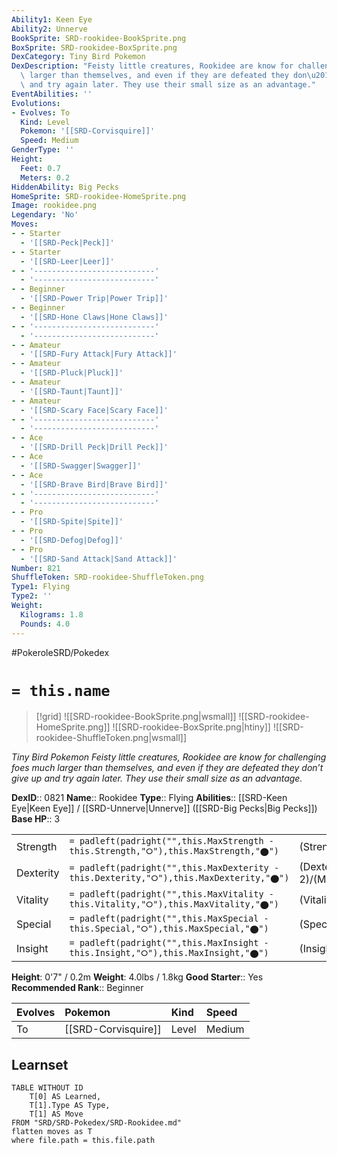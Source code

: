 ```yaml
---
Ability1: Keen Eye
Ability2: Unnerve
BookSprite: SRD-rookidee-BookSprite.png
BoxSprite: SRD-rookidee-BoxSprite.png
DexCategory: Tiny Bird Pokemon
DexDescription: "Feisty little creatures, Rookidee are know for challenging foes much\
  \ larger than themselves, and even if they are defeated they don\u2019t give up\
  \ and try again later. They use their small size as an advantage."
EventAbilities: ''
Evolutions:
- Evolves: To
  Kind: Level
  Pokemon: '[[SRD-Corvisquire]]'
  Speed: Medium
GenderType: ''
Height:
  Feet: 0.7
  Meters: 0.2
HiddenAbility: Big Pecks
HomeSprite: SRD-rookidee-HomeSprite.png
Image: rookidee.png
Legendary: 'No'
Moves:
- - Starter
  - '[[SRD-Peck|Peck]]'
- - Starter
  - '[[SRD-Leer|Leer]]'
- - '---------------------------'
  - '---------------------------'
- - Beginner
  - '[[SRD-Power Trip|Power Trip]]'
- - Beginner
  - '[[SRD-Hone Claws|Hone Claws]]'
- - '---------------------------'
  - '---------------------------'
- - Amateur
  - '[[SRD-Fury Attack|Fury Attack]]'
- - Amateur
  - '[[SRD-Pluck|Pluck]]'
- - Amateur
  - '[[SRD-Taunt|Taunt]]'
- - Amateur
  - '[[SRD-Scary Face|Scary Face]]'
- - '---------------------------'
  - '---------------------------'
- - Ace
  - '[[SRD-Drill Peck|Drill Peck]]'
- - Ace
  - '[[SRD-Swagger|Swagger]]'
- - Ace
  - '[[SRD-Brave Bird|Brave Bird]]'
- - '---------------------------'
  - '---------------------------'
- - Pro
  - '[[SRD-Spite|Spite]]'
- - Pro
  - '[[SRD-Defog|Defog]]'
- - Pro
  - '[[SRD-Sand Attack|Sand Attack]]'
Number: 821
ShuffleToken: SRD-rookidee-ShuffleToken.png
Type1: Flying
Type2: ''
Weight:
  Kilograms: 1.8
  Pounds: 4.0
---
```


#PokeroleSRD/Pokedex

# `= this.name`

> [!grid]
> ![[SRD-rookidee-BookSprite.png|wsmall]]
> ![[SRD-rookidee-HomeSprite.png]]
> ![[SRD-rookidee-BoxSprite.png|htiny]]
> ![[SRD-rookidee-ShuffleToken.png|wsmall]]


*Tiny Bird Pokemon*
*Feisty little creatures, Rookidee are know for challenging foes much larger than themselves, and even if they are defeated they don’t give up and try again later. They use their small size as an advantage.*

**DexID**:: 0821
**Name**:: Rookidee
**Type**:: Flying
**Abilities**:: [[SRD-Keen Eye|Keen Eye]] / [[SRD-Unnerve|Unnerve]] ([[SRD-Big Pecks|Big Pecks]])
**Base HP**:: 3

|           |                                                                                        |                                          |
| --------- | -------------------------------------------------------------------------------------- | ---------------------------------------- |
| Strength  | `= padleft(padright("",this.MaxStrength - this.Strength,"⭘"),this.MaxStrength,"⬤")`    | (Strength::2)/(MaxStrength::4)   |
| Dexterity | `= padleft(padright("",this.MaxDexterity - this.Dexterity,"⭘"),this.MaxDexterity,"⬤")` | (Dexterity:: 2)/(MaxDexterity::4) |
| Vitality  | `= padleft(padright("",this.MaxVitality - this.Vitality,"⭘"),this.MaxVitality,"⬤")`    | (Vitality::1)/(MaxVitality::3)   |
| Special   | `= padleft(padright("",this.MaxSpecial - this.Special,"⭘"),this.MaxSpecial,"⬤")`       | (Special::1)/(MaxSpecial::3)     |
| Insight   | `= padleft(padright("",this.MaxInsight - this.Insight,"⭘"),this.MaxInsight,"⬤")`       | (Insight::1)/(MaxInsight::3)     |

**Height**: 0'7" / 0.2m
**Weight**: 4.0lbs / 1.8kg
**Good Starter**:: Yes
**Recommended Rank**:: Beginner

| Evolves   | Pokemon             | Kind   | Speed   |
|:----------|:--------------------|:-------|:--------|
| To        | [[SRD-Corvisquire]] | Level  | Medium  |

## Learnset

```dataview
TABLE WITHOUT ID
    T[0] AS Learned,
    T[1].Type AS Type,
    T[1] AS Move
FROM "SRD/SRD-Pokedex/SRD-Rookidee.md"
flatten moves as T
where file.path = this.file.path
```
